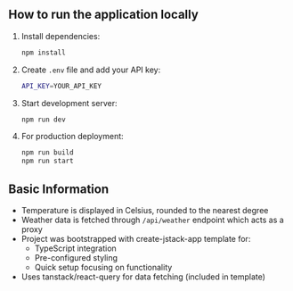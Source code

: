 ## How to run the application locally

1. Install dependencies:
   ```bash
   npm install
   ```

2. Create `.env` file and add your API key:
   ```bash
   API_KEY=YOUR_API_KEY
   ```

3. Start development server:
   ```bash
   npm run dev
   ```

4. For production deployment:
   ```bash
   npm run build
   npm run start
   ```

## Basic Information

* Temperature is displayed in Celsius, rounded to the nearest degree
* Weather data is fetched through `/api/weather` endpoint which acts as a proxy
* Project was bootstrapped with create-jstack-app template for:
  * TypeScript integration
  * Pre-configured styling
  * Quick setup focusing on functionality
* Uses tanstack/react-query for data fetching (included in template)
